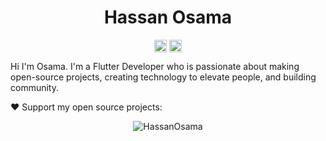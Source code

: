 <p align="center"> <h1 align="center"> Hassan Osama </h1> </p>
<p align="center">
<a href="https://github.com/sudoosama" target="_blank"><img align="center" src="https://cdn.jsdelivr.net/npm/simple-icons@3.0.1/icons/github.svg" alt="Hassan Osama" height="20" width="20" /></a>
<a href="https://twitter.com/sudoosama" target="_blank"><img align="center" src="https://cdn.jsdelivr.net/npm/simple-icons@3.0.1/icons/twitter.svg" alt="Hassan Osama" height="20" width="20" /></a>
</p>

Hi I'm Osama. I'm a Flutter Developer who is passionate about making open-source projects, creating technology to elevate people, and building community.

❤️ Support my open source projects:


<!--
**elangosundar/elangosundar** is a ✨ _special_ ✨ repository because its `README.md` (this file) appears on your GitHub profile.

Here are some ideas to get you started:

- 🔭 I’m currently working on ...
- 🌱 I’m currently learning ...
- 👯 I’m looking to collaborate on ...
- 🤔 I’m looking for help with ...
- 💬 Ask me about ...
- 📫 How to reach me: ...
- 😄 Pronouns: ...
- ⚡ Fun fact: ...
-->

<p align="center">
	<img src=https://github-readme-stats.vercel.app/api?username=sudoosama&show_icons=true alt=HassanOsama />
</p>
